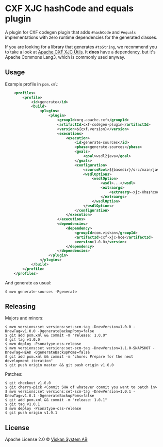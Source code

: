 # CXF XJC hashCode and equals plugin

A plugin for CXF codegen plugin that adds `#hashCode` and `#equals` implementations with zero runtime dependencies for the generated classes.

If you are looking for a library that generates `#toString`, we recommend you to take a look at [Apache CXF XJC Utils](https://github.com/apache/cxf-xjc-utils/tree/master/ts). It **does** have a dependency, but it's Apache Commons Lang3, which is commonly used anyway.


## Usage

Example profile in `pom.xml`:
```xml
    <profiles>
        <profile>
            <id>generate</id>
            <build>
                <plugins>
                    <plugin>
                        <groupId>org.apache.cxf</groupId>
                        <artifactId>cxf-codegen-plugin</artifactId>
                        <version>${cxf.version}</version>
                        <executions>
                            <execution>
                                <id>generate-sources</id>
                                <phase>generate-sources</phase>
                                <goals>
                                    <goal>wsdl2java</goal>
                                </goals>
                                <configuration>
                                    <sourceRoot>${basedir}/src/main/java</sourceRoot>
                                    <wsdlOptions>
                                        <wsdlOption>
                                            <wsdl>...</wsdl>
                                            <extraargs>
                                                <extraarg>-xjc-Xhashcode-equals</extraarg>
                                            </extraargs>
                                        </wsdlOption>
                                    </wsdlOptions>
                                </configuration>
                            </execution>
                        </executions>
                        <dependencies>
                            <dependency>
                                <groupId>com.viskan</groupId>
                                <artifactId>cxf-xjc-hce</artifactId>
                                <version>1.0.0</version>
                            </dependency>
                        </dependencies>
                    </plugin>
                </plugins>
            </build>
        </profile>
    </profiles>
```

And generate as usual:

```shell
$ mvn generate-sources -Pgenerate
```


## Releasing

Majors and minors:

```shell
$ mvn versions:set versions:set-scm-tag -DnewVersion=1.0.0 -DnewTag=v1.0.0 -DgenerateBackupPoms=false
$ git add pom.xml && commit -m "release: 1.0.0"
$ git tag v1.0.0
$ mvn deploy -Psonatype-oss-release
$ mvn versions:set versions:set-scm-tag -DnewVersion=1.1.0-SNAPSHOT -DnewTag=HEAD -DgenerateBackupPoms=false
$ git add pom.xml && commit -m "chore: Prepare for the next development iteration"
$ git push origin master && git push origin v1.0.0
```

Patches:

```shell
$ git checkout v1.0.0
$ git cherry-pick <Commit SHA of whatever commit you want to patch in>
$ mvn versions:set versions:set-scm-tag -DnewVersion=1.0.1 -DnewTag=v1.0.1 -DgenerateBackupPoms=false
$ git add pom.xml && commit -m "release: 1.0.1"
$ git tag v1.0.1
$ mvn deploy -Psonatype-oss-release
$ git push origin v1.0.1
```


## License

Apache License 2.0 © [Viskan System AB](http://www.viskan.com)
